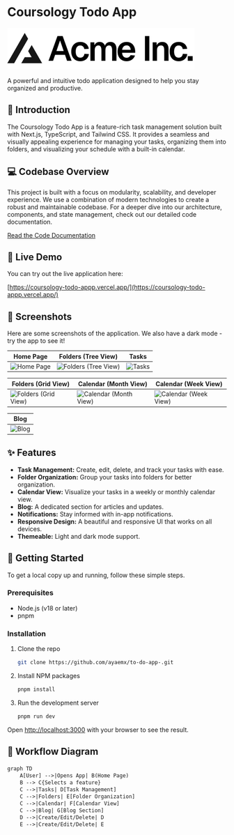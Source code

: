 # Coursology Todo App

![Coursology Logo](public/placeholder-logo.svg)

A powerful and intuitive todo application designed to help you stay organized and productive.

## 🚀 Introduction

The Coursology Todo App is a feature-rich task management solution built with Next.js, TypeScript, and Tailwind CSS. It provides a seamless and visually appealing experience for managing your tasks, organizing them into folders, and visualizing your schedule with a built-in calendar.

## 💻 Codebase Overview

This project is built with a focus on modularity, scalability, and developer experience. We use a combination of modern technologies to create a robust and maintainable codebase. For a deeper dive into our architecture, components, and state management, check out our detailed code documentation.

[Read the Code Documentation](./docs/CODE_DOCUMENTATION.md)

## 🚀 Live Demo

You can try out the live application here:

[https://coursology-todo-appp.vercel.app/](https://coursology-todo-appp.vercel.app/)

## 📸 Screenshots

Here are some screenshots of the application. We also have a dark mode - try the app to see it!

| Home Page                                       | Folders (Tree View)                               | Tasks                                           |
| ----------------------------------------------- | ------------------------------------------------- | ----------------------------------------------- |
| ![Home Page](screenshots/screenshot-1.png) | ![Folders (Tree View)](screenshots/screenshot-2.png) | ![Tasks](screenshots/screenshot-3.png) |

| Folders (Grid View)                               | Calendar (Month View)                                   | Calendar (Week View)                                  |
| ------------------------------------------------- | ------------------------------------------------------- | ----------------------------------------------------- |
| ![Folders (Grid View)](screenshots/screenshot-4.png) | ![Calendar (Month View)](screenshots/screenshot-5.png) | ![Calendar (Week View)](screenshots/screenshot-6.png) |

| Blog                                          |
| --------------------------------------------- |
| ![Blog](screenshots/screenshot-7.png) |

## ✨ Features

*   **Task Management:** Create, edit, delete, and track your tasks with ease.
*   **Folder Organization:** Group your tasks into folders for better organization.
*   **Calendar View:** Visualize your tasks in a weekly or monthly calendar view.
*   **Blog:** A dedicated section for articles and updates.
*   **Notifications:** Stay informed with in-app notifications.
*   **Responsive Design:** A beautiful and responsive UI that works on all devices.
*   **Themeable:** Light and dark mode support.

## 🏁 Getting Started

To get a local copy up and running, follow these simple steps.

### Prerequisites

*   Node.js (v18 or later)
*   pnpm

### Installation

1.  Clone the repo
    ```sh
    git clone https://github.com/ayaemx/to-do-app-.git
    ```
2.  Install NPM packages
    ```sh
    pnpm install
    ```
3.  Run the development server
    ```sh
    pnpm run dev
    ```

Open [http://localhost:3000](http://localhost:3000) with your browser to see the result.

## 🌊 Workflow Diagram

```mermaid
graph TD
    A[User] -->|Opens App| B(Home Page)
    B --> C{Selects a feature}
    C -->|Tasks| D[Task Management]
    C -->|Folders| E[Folder Organization]
    C -->|Calendar| F[Calendar View]
    C -->|Blog| G[Blog Section]
    D -->|Create/Edit/Delete| D
    E -->|Create/Edit/Delete| E
